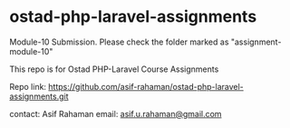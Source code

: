 # ostad-php-laravel-assignments

Module-10 Submission. Please check the folder marked as "assignment-module-10"

This repo is for Ostad PHP-Laravel Course Assignments

Repo link: https://github.com/asif-rahaman/ostad-php-laravel-assignments.git

contact:
Asif Rahaman
email: asif.u.rahaman@gmail.com
